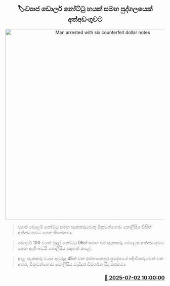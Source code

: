 <p align='center'><b><h2 align='center' title='Man arrested with six counterfeit dollar notes'>🏷ව්‍යාජ ඩොලර් නෝට්ටු හයක් සමඟ පුද්ගලයෙක් අත්අඩංගුවට</h2></b></p>
<p align='center'><img src='https://helakuru.sgp1.cdn.digitaloceanspaces.com/esana/images/lib/arrested2[1].jpg' width='600' alt='Man arrested with six counterfeit dollar notes'></p>

> ව්‍යාජ ඩොලර් නෝට්ටු සමඟ සැකකරුවෙකු මිනුවන්ගොඩ පොලීසිය විසින් අත්අඩංගුවට ගෙන තිබෙනවා.

> ඩොලර් 100 ව්‍යාජ මුදල් නෝට්ටු 06ක් සමඟ එම සැකකරු මෙලෙස අත්අඩංගුවට ගෙන ඇති බවයි පොලීසිය සඳහන් කළේ.

> අදාළ සැකකරු වයස අවුරුදු 45ක් වන රස්නායකපුර ප්‍රදේශයේ පදිංචිකරුවෙක් වන අතර, මිනුවන්ගොඩ පොලීසිය වැඩිදුර විමර්ශන සිදු කරනවා.



<h3 align='right'><a href='https://www.helakuru.lk/esana/p/111508/'>📅 2025-07-02 10:00:00</a></h3>
